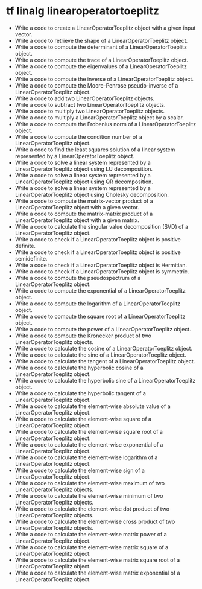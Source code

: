 # tf linalg linearoperatortoeplitz

- Write a code to create a LinearOperatorToeplitz object with a given input vector.
- Write a code to retrieve the shape of a LinearOperatorToeplitz object.
- Write a code to compute the determinant of a LinearOperatorToeplitz object.
- Write a code to compute the trace of a LinearOperatorToeplitz object.
- Write a code to compute the eigenvalues of a LinearOperatorToeplitz object.
- Write a code to compute the inverse of a LinearOperatorToeplitz object.
- Write a code to compute the Moore-Penrose pseudo-inverse of a LinearOperatorToeplitz object.
- Write a code to add two LinearOperatorToeplitz objects.
- Write a code to subtract two LinearOperatorToeplitz objects.
- Write a code to multiply two LinearOperatorToeplitz objects.
- Write a code to multiply a LinearOperatorToeplitz object by a scalar.
- Write a code to compute the Frobenius norm of a LinearOperatorToeplitz object.
- Write a code to compute the condition number of a LinearOperatorToeplitz object.
- Write a code to find the least squares solution of a linear system represented by a LinearOperatorToeplitz object.
- Write a code to solve a linear system represented by a LinearOperatorToeplitz object using LU decomposition.
- Write a code to solve a linear system represented by a LinearOperatorToeplitz object using QR decomposition.
- Write a code to solve a linear system represented by a LinearOperatorToeplitz object using Cholesky decomposition.
- Write a code to compute the matrix-vector product of a LinearOperatorToeplitz object with a given vector.
- Write a code to compute the matrix-matrix product of a LinearOperatorToeplitz object with a given matrix.
- Write a code to calculate the singular value decomposition (SVD) of a LinearOperatorToeplitz object.
- Write a code to check if a LinearOperatorToeplitz object is positive definite.
- Write a code to check if a LinearOperatorToeplitz object is positive semidefinite.
- Write a code to check if a LinearOperatorToeplitz object is Hermitian.
- Write a code to check if a LinearOperatorToeplitz object is symmetric.
- Write a code to compute the pseudospectrum of a LinearOperatorToeplitz object.
- Write a code to compute the exponential of a LinearOperatorToeplitz object.
- Write a code to compute the logarithm of a LinearOperatorToeplitz object.
- Write a code to compute the square root of a LinearOperatorToeplitz object.
- Write a code to compute the power of a LinearOperatorToeplitz object.
- Write a code to compute the Kronecker product of two LinearOperatorToeplitz objects.
- Write a code to calculate the cosine of a LinearOperatorToeplitz object.
- Write a code to calculate the sine of a LinearOperatorToeplitz object.
- Write a code to calculate the tangent of a LinearOperatorToeplitz object.
- Write a code to calculate the hyperbolic cosine of a LinearOperatorToeplitz object.
- Write a code to calculate the hyperbolic sine of a LinearOperatorToeplitz object.
- Write a code to calculate the hyperbolic tangent of a LinearOperatorToeplitz object.
- Write a code to calculate the element-wise absolute value of a LinearOperatorToeplitz object.
- Write a code to calculate the element-wise square of a LinearOperatorToeplitz object.
- Write a code to calculate the element-wise square root of a LinearOperatorToeplitz object.
- Write a code to calculate the element-wise exponential of a LinearOperatorToeplitz object.
- Write a code to calculate the element-wise logarithm of a LinearOperatorToeplitz object.
- Write a code to calculate the element-wise sign of a LinearOperatorToeplitz object.
- Write a code to calculate the element-wise maximum of two LinearOperatorToeplitz objects.
- Write a code to calculate the element-wise minimum of two LinearOperatorToeplitz objects.
- Write a code to calculate the element-wise dot product of two LinearOperatorToeplitz objects.
- Write a code to calculate the element-wise cross product of two LinearOperatorToeplitz objects.
- Write a code to calculate the element-wise matrix power of a LinearOperatorToeplitz object.
- Write a code to calculate the element-wise matrix square of a LinearOperatorToeplitz object.
- Write a code to calculate the element-wise matrix square root of a LinearOperatorToeplitz object.
- Write a code to calculate the element-wise matrix exponential of a LinearOperatorToeplitz object.